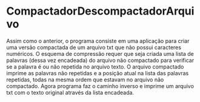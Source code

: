 # CompactadorDescompactadorArquivo

Assim como o anterior, o programa consiste em uma aplicação para criar uma versão compactada de um arquivo txt que não possui caracteres numéricos. O esquema de compressão requer que seja criada uma lista de palavras (dessa vez encadeada) do arquivo não compactado para verificar se a palavra é ou não repetida no arquivo texto. O arquivo compactado imprime as palavras não repetidas e a posição atual na lista das palavras repetidas, todas na mesma ordem que estavam no arquivo não compactado.
Agora programa faz o caminho inverso e imprime um arquivo txt com o texto original através da lista encadeada. 
